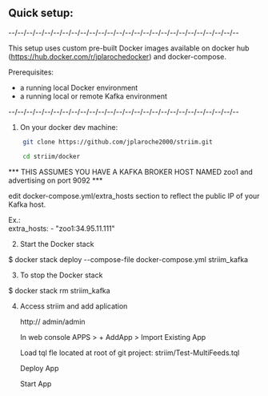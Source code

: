 
Quick setup:
------------

--/--/--/--/--/--/--/--/--/--/--/--/--/--/--/--/--/--/--/--/--/--/--/--/--/--

This setup uses custom pre-built Docker images available on docker hub 
(https://hub.docker.com/r/jplarochedocker) and docker-compose.

Prerequisites:
- a running local Docker environment
- a running local or remote Kafka environment

--/--/--/--/--/--/--/--/--/--/--/--/--/--/--/--/--/--/--/--/--/--/--/--/--/--

1. On your docker dev machine:

```sh
    git clone https://github.com/jplaroche2000/striim.git
```

```sh
    cd striim/docker
```
  *** THIS ASSUMES YOU HAVE A KAFKA BROKER HOST NAMED zoo1 and advertising on port 9092 ***

  edit docker-compose.yml/extra_hosts section to reflect the public IP of your Kafka host.

  Ex.:  
    extra_hosts:
    - "zoo1:34.95.11.111"  

2. Start the Docker stack

  $ docker stack deploy --compose-file docker-compose.yml striim_kafka


3. To stop the Docker stack

  $ docker stack rm striim_kafka


4. Access striim and add aplication

   http://<Docker host public IP>
   admin/admin
   
   In web console
   APPS > + AddApp > Import Existing App
   
   Load tql fle located at root of git project:
   striim/Test-MultiFeeds.tql
   
   Deploy App
   
   Start App
   
   
   
   
   
   
   